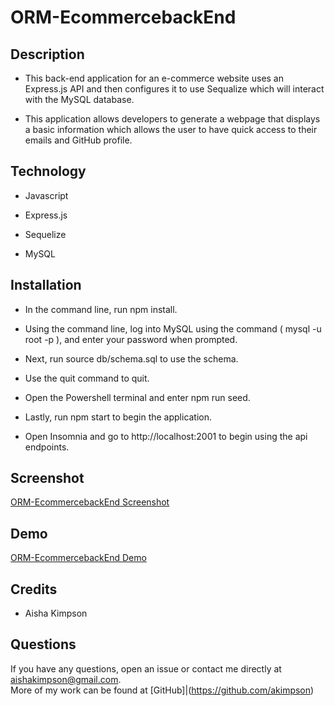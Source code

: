 # ORM-EcommercebackEnd

## Description

- This back-end application for an e-commerce website uses an Express.js API and then configures it to use Sequalize which will interact with the MySQL database.

- This application allows developers to generate a webpage that displays a basic information which allows the user to have quick access to their emails and GitHub profile.

## Technology

- Javascript

- Express.js

- Sequelize

- MySQL

## Installation

- In the command line, run npm install.

- Using the command line, log into MySQL using the command ( mysql -u root -p ), and enter your password when prompted.

- Next, run source db/schema.sql to use the schema.

- Use the quit command to quit.

- Open the Powershell terminal and enter npm run seed.

- Lastly, run npm start to begin the application.

- Open Insomnia and go to http://localhost:2001 to begin using the api endpoints.

## Screenshot

[ORM-EcommercebackEnd Screenshot](https://)

## Demo

[ORM-EcommercebackEnd Demo](https://)

## Credits

- Aisha Kimpson

## Questions

If you have any questions, open an issue or contact me directly at aishakimpson@gmail.com. <br> More of my work can be found at [GitHub]|(https://github.com/akimpson)
